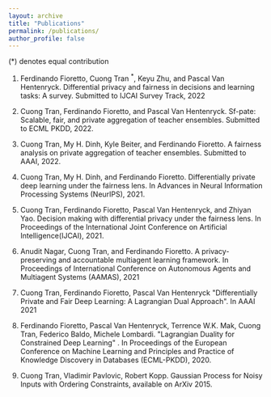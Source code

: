 ```yaml
---
layout: archive
title: "Publications"
permalink: /publications/
author_profile: false
---
```

(*) denotes equal contribution


 1. Ferdinando Fioretto, Cuong Tran <sup>*</sup>, Keyu Zhu, and Pascal Van Hentenryck. Differential privacy and
fairness in decisions and learning tasks: A survey. Submitted to IJCAI Survey Track, 2022

2. Cuong Tran, Ferdinando Fioretto, and Pascal Van Hentenryck. Sf-pate: Scalable, fair, and private
aggregation of teacher ensembles. Submitted to ECML PKDD, 2022.

3. Cuong Tran, My H. Dinh, Kyle Beiter, and Ferdinando Fioretto. A fairness analysis on private
aggregation of teacher ensembles. Submitted to AAAI, 2022.

4. Cuong Tran, My H. Dinh, and Ferdinando Fioretto. Differentially private deep learning under the
fairness lens. In Advances in Neural Information Processing Systems (NeurIPS), 2021.

5. Cuong Tran, Ferdinando Fioretto, Pascal Van Hentenryck, and Zhiyan Yao. Decision making with
differential privacy under the fairness lens. In Proceedings of the International Joint Conference on
Artificial Intelligence(IJCAI), 2021.

6. Anudit Nagar, Cuong Tran, and Ferdinando Fioretto. A privacy-preserving and accountable multiagent
learning framework. In Proceedings of International Conference on Autonomous Agents and Multiagent
Systems (AAMAS), 2021

7. Cuong Tran, Ferdinando Fioretto, Pascal Van Hentenryck "Differentially Private and Fair Deep Learning: A Lagrangian Dual Approach". In AAAI 2021
 
8. Ferdinando Fioretto, Pascal Van Hentenryck, Terrence W.K. Mak, Cuong Tran, Federico Baldo, Michele Lombardi. "Lagrangian Duality for Constrained Deep Learning" . In Proceedings of the European Conference on Machine Learning and Principles and Practice of Knowledge Discovery in Databases (ECML-PKDD), 2020.


9. Cuong Tran, Vladimir Pavlovic, Robert Kopp. Gaussian Process for Noisy Inputs with Ordering Constraints, available on ArXiv 2015.
